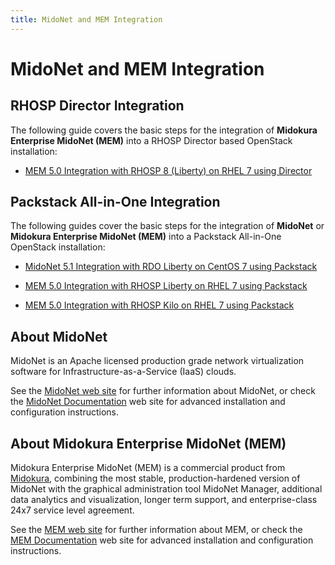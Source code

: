 ```yaml
---
title: MidoNet and MEM Integration
---
```


# MidoNet and MEM Integration

## RHOSP Director Integration

The following guide covers the basic steps for the integration of
**Midokura Enterprise MidoNet (MEM)** into a RHOSP Director based OpenStack
installation:

* [MEM 5.0 Integration with RHOSP 8 (Liberty) on RHEL 7 using Director](../midonet-integration_mem-5-rhel-7-liberty-osp-director)

## Packstack All-in-One Integration

The following guides cover the basic steps for the integration of **MidoNet** or
**Midokura Enterprise MidoNet (MEM)** into a Packstack All-in-One OpenStack
installation:

* [MidoNet 5.1 Integration with RDO Liberty on CentOS 7 using Packstack](../midonet-integration_mn-51-centos-7-liberty-rdo-packstack)

* [MEM 5.0 Integration with RHOSP Liberty on RHEL 7 using Packstack](../midonet-integration_mem-5-rhel-7-liberty-osp-packstack)

* [MEM 5.0 Integration with RHOSP Kilo on RHEL 7 using Packstack](../midonet-integration_mem-5-rhel-7-kilo-osp-packstack)

## About MidoNet

MidoNet is an Apache licensed production grade network virtualization software
for Infrastructure-as-a-Service (IaaS) clouds.

See the [MidoNet web site][midonet] for further information about MidoNet, or
check the [MidoNet Documentation][midonet-docs] web site for advanced
installation and configuration instructions.

## About Midokura Enterprise MidoNet (MEM)

Midokura Enterprise MidoNet (MEM) is a commercial product from
[Midokura][midokura], combining the most stable, production-hardened version of
MidoNet with the graphical administration tool MidoNet Manager, additional data
analytics and visualization, longer term support, and enterprise-class 24x7
service level agreement. 

See the [MEM web site][mem] for further information about MEM, or check the
[MEM Documentation][mem-docs] web site for advanced installation and
configuration instructions.

[midonet]: https://www.midonet.org/ "MidoNet"
[midonet-docs]: https://docs.midonet.org/ "MidoNet Documentation"
[midokura]: http://www.midokura.com/ "Midokura"
[mem]: http://www.midokura.com/midonet-enterprise/ "Midokura Enterprise MidoNet (MEM)"
[mem-docs]: http://docs.midokura.com/ "Midokura Enterprise MidoNet (MEM) Documentation"
